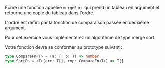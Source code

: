 Écrire une fonction appelée `mergeSort` qui prend un tableau en argument et retourne une copie du tableau dans l'ordre.

L'ordre est défini par la fonction de comparaison passée en deuxième argument.

Pour cet exercice vous implémenterez un algorithme de type merge sort.

Votre fonction devra se conformer au prototype suivant :

```typescript
type CompareFn<T> = (a: T, b: T) => number
type SortFn = <T>(arr: T[], cmp: CompareFn<T>) => T[]
```